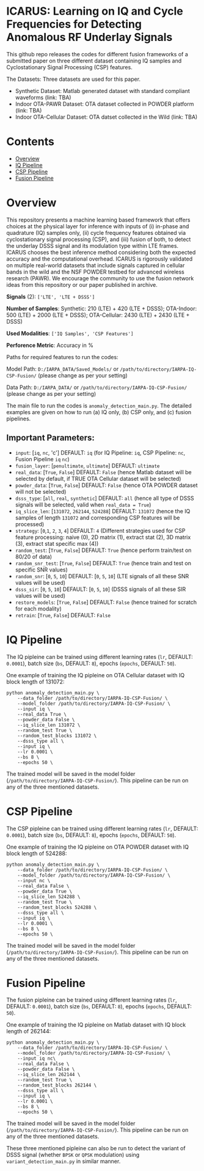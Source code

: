 # ICARUS: Learning on IQ and Cycle Frequencies for Detecting Anomalous RF Underlay Signals

This github repo releases the codes for different fusion frameworks of a submitted paper on three different dataset containing IQ samples and Cyclostationary Signal Processing (CSP) features. 

The Datasets: Three datasets are used for this paper.
* Synthetic Dataset: Matlab generated dataset with standard compliant waveforms (link: TBA)
* Indoor OTA-PAWR Dataset: OTA dataset collected in POWDER platform (link: TBA)
* Indoor OTA-Cellular Dataset: OTA datset collected in the Wild (link: TBA)

# Contents
* [Overview](#overview)
* [IQ Pipeline](#iq-pipeline)
* [CSP Pipeline](#csp-pipeline)
* [Fusion Pipeline](#fusion-pipeline)



# Overview
This repository presents a machine learning based framework that offers choices at the physical layer for inference with inputs of (i) in-phase and quadrature (IQ) samples only, (ii) cycle frequency features obtained via cyclostationary signal processing (CSP), and (iii) fusion of both, to detect the underlay DSSS signal and its modulation type within LTE frames. ICARUS chooses the best inference method considering both the expected accuracy and the computational overhead. ICARUS is rigorously validated on multiple real-world datasets that include signals captured in cellular bands in the wild and the NSF POWDER testbed for advanced wireless research (PAWR). We encourage the community to use the fusion network ideas from this repository or our paper published in archive.

**Signals** (2): `['LTE', 'LTE + DSSS']`

**Number of Samples**: Synthetic: 210 (LTE) + 420 (LTE + DSSS); OTA-Indoor: 500 (LTE) + 2000 (LTE + DSSS); OTA-Cellular: 2430 (LTE) + 2430 (LTE + DSSS)

**Used Modalities**: `['IQ Samples', 'CSP Features']`

**Perforence Metric**: Accuracy in %

Paths for required features to run the codes:

Model Path: `D:/IARPA_DATA/Saved_Models/` or `/path/to/directory/IARPA-IQ-CSP-Fusion/` (please change as per your setting)

Data Path: `D:/IARPA_DATA/` or `/path/to/directory/IARPA-IQ-CSP-Fusion/`  (please change as per your setting)


The main file to run the codes is `anomaly_detection_main.py`. The detailed examples are given on how to run (a) IQ only, (b) CSP only, and (c) fusion pipelines. 

## Important Parameters: 
* `input`: [`iq`, `nc`, 'c'] DEFAULT: `iq` (for IQ Pipeline: `iq`, CSP Pipeline: `nc`, Fusion Pipeline `iq` `nc`)
* `fusion_layer`: [`penultimate`, `ultimate`] DEFAULT: `ultimate`
* `real_data`: [`True`, `False`] DEFAULT: `False` (hence Matlab dataset will be selected by default, if TRUE OTA Cellular dataset will be selected)
* `powder_data`: [`True`, `False`] DEFAULT: `False` (hence OTA POWDER dataset will not be selected)
* `dsss_type`: [`all`, `real`, `synthetic`] DEFAULT: `all` (hence all type of DSSS signals will be selected, valid when `real_data = True`)
* `iq_slice_len`: [`131072`, `262144`, `524288`] DEFAULT: `131072` (hence the IQ samples of length `131072` and corresponding CSP features will be processed)
* `strategy`: [`0`,`1`, `2`, `3`, `4`] DEFAULT: `4` (Different strategies used for CSP feature processing: naive (0), 2D matrix (1), extract stat (2), 3D matrix (3), extract stat specific max (4))
* `random_test`: [`True`, `False`] DEFAULT: `True` (hence perform train/test on 80/20 of data)
* `random_snr_test`: [`True`, `False`] DEFAULT: `True` (hence train and test on specific SNR values)
* `random_snr`: [`0`, `5`, `10`] DEFAULT: [`0`, `5`, `10`] (LTE signals of all these SNR values will be used)
* `dsss_sir`: [`0`, `5`, `10`] DEFAULT: [`0`, `5`, `10`] (DSSS signals of all these SIR values will be used)
* `restore_models`: [`True`, `False`] DEFAULT: `False` (hence trained for scratch for each modality)
* `retrain`: [`True`, `False`] DEFAULT: `False`

# IQ Pipeline

The IQ pipleine can be trained using different learning rates (`lr`, DEFAULT: `0.0001`), batch size (`bs`, DEFAULT: `8`), epochs (`epochs`, DEFAULT: `50`).

One example of training the IQ pipleine on OTA Cellular dataset with IQ block length of 131072:
```
python anomaly_detection_main.py \
    --data_folder /path/to/directory/IARPA-IQ-CSP-Fusion/ \
    --model_folder /path/to/directory/IARPA-IQ-CSP-Fusion/ \
    --input iq \
    --real_data True \
    --powder_data False \
    --iq_slice_len 131072 \ 
    --random_test True \
    --random_test_blocks 131072 \
    --dsss_type all \
    --input iq \
    --lr 0.0001 \
    --bs 8 \
    --epochs 50 \
```
The trained model will be saved in the model folder (`/path/to/directory/IARPA-IQ-CSP-Fusion/`). This pipeline can be run on any of the three mentioned datasets.


# CSP Pipeline

The CSP pipleine can be trained using different learning rates (`lr`, DEFAULT: `0.0001`), batch size (`bs`, DEFAULT: `8`), epochs (`epochs`, DEFAULT: `50`).

One example of training the IQ pipleine on OTA POWDER dataset with IQ block length of 524288:
```
python anomaly_detection_main.py \
    --data_folder /path/to/directory/IARPA-IQ-CSP-Fusion/ \
    --model_folder /path/to/directory/IARPA-IQ-CSP-Fusion/ \
    --input nc \
    --real_data False \
    --powder_data True \
    --iq_slice_len 524288 \ 
    --random_test True \
    --random_test_blocks 524288 \
    --dsss_type all \
    --input iq \
    --lr 0.0001 \
    --bs 8 \
    --epochs 50 \
```
The trained model will be saved in the model folder (`/path/to/directory/IARPA-IQ-CSP-Fusion/`). This pipeline can be run on any of the three mentioned datasets.




# Fusion Pipeline
The fusion pipleine can be trained using different learning rates (`lr`, DEFAULT: `0.0001`), batch size (`bs`, DEFAULT: `8`), epochs (`epochs`, DEFAULT: `50`).

One example of training the IQ pipleine on Matlab dataset with IQ block length of 262144:
```
python anomaly_detection_main.py \
    --data_folder /path/to/directory/IARPA-IQ-CSP-Fusion/ \
    --model_folder /path/to/directory/IARPA-IQ-CSP-Fusion/ \
    --input iq nc\
    --real_data False \
    --powder_data False \
    --iq_slice_len 262144 \ 
    --random_test True \
    --random_test_blocks 262144 \
    --dsss_type all \
    --input iq \
    --lr 0.0001 \
    --bs 8 \
    --epochs 50 \
```
The trained model will be saved in the model folder (`/path/to/directory/IARPA-IQ-CSP-Fusion/`). This pipeline can be run on any of the three mentioned datasets.


These three mentioned pipleine can also be run to detect the variant of DSSS signal (whether `BPSK` or `QPSK` modulation) using `variant_detection_main.py` in similar manner. 
